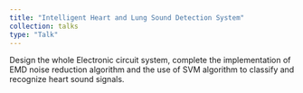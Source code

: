 ```yaml
---
title: "Intelligent Heart and Lung Sound Detection System"
collection: talks
type: "Talk"
---
```


Design the whole Electronic circuit system, complete the implementation of EMD noise reduction algorithm and the use of SVM algorithm to classify and recognize heart sound signals.
